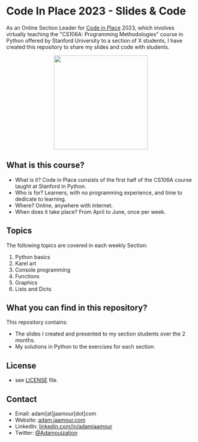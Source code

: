 # Code In Place 2023 - Slides & Code

As an Online Section Leader for [Code in Place](https://codeinplace.stanford.edu/) 2023, which involves virtually teaching the "CS106A: Programming Methodologies" course in Python offered by Stanford University to a section of X students, I have created this repository to share my slides and code with students.

<p align="center">
  <img src="https://i.imgur.com/JTpDdYX.jpg" height=250/>
</p>

## What is this course? ##

* What is it? Code in Place consists of the first half of the CS106A course taught at Stanford in Python.
* Who is for? Learners, with no programming experience, and time to dedicate to learning.
* Where? Online, anywhere with internet.
* When does it take place? From April to June, once per week.

## Topics ##

The following topics are covered in each weekly Section:

1. Python basics
2. Karel art
3. Console programming
4. Functions
5. Graphics
6. Lists and Dicts

## What you can find in this repository? ## 

This repository contains:

* The slides I created and presented to my section students over the 2 months.
* My solutions in Python to the exercises for each section.

## License 
* see [LICENSE](https://github.com/Adamouization/Code-In-Place-2023/blob/main/LICENSE) file.

## Contact
* Email: adam[at]jaamour[dot]com
* Website: [adam.jaamour.com](www.adam.jaamour.com)
* LinkedIn: [linkedin.com/in/adamjaamour](https://www.linkedin.com/in/adamjaamour/)
* Twitter: [@Adamouization](https://twitter.com/Adamouization)
